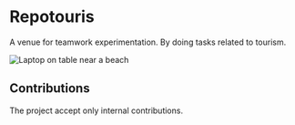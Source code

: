 # Repotouris
A venue for teamwork experimentation. By doing tasks related to tourism.

![Laptop on table near a beach](src/assets/images/readme/laptop-sea.jpg)

## Contributions
The project accept only internal contributions.
